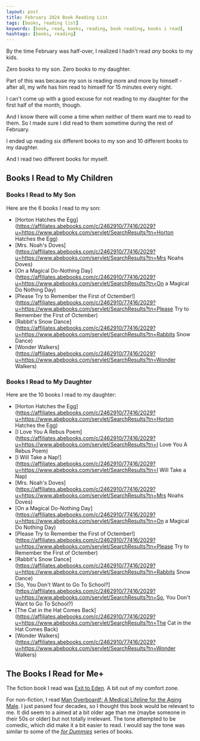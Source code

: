 ```yaml
---
layout: post
title: February 2024 Book Reading List
tags: [books, reading list]
keywords: [book, read, books, reading, book reading, books i read]
hashtags: [books, reading]
---
```


By the time February was half-over, I realized I hadn't read *any* books to my kids.

Zero books to my son. Zero books to my daughter.

Part of this was because my son is reading more and more by himself - after all, my wife has him read to himself for 15 minutes every night.

I can't come up with a good excuse for not reading to my daughter for the first half of the month, though.

And I know there will come a time when neither of them want me to read to them. So I made sure I did read to them sometime during the rest of February.

I ended up reading six different books to my son and 10 different books to my daughter.

And I read two different books for myself.

## Books I Read to My Children

### Books I Read to My Son

Here are the 6 books I read to my son:

* [Horton Hatches the Egg](https://affiliates.abebooks.com/c/2462910/77416/2029?u=https://www.abebooks.com/servlet/SearchResults?tn=Horton Hatches the Egg)
* [Mrs. Noah's Doves](https://affiliates.abebooks.com/c/2462910/77416/2029?u=https://www.abebooks.com/servlet/SearchResults?tn=Mrs Noahs Doves)
* [On a Magical Do-Nothing Day](https://affiliates.abebooks.com/c/2462910/77416/2029?u=https://www.abebooks.com/servlet/SearchResults?tn=On a Magical Do Nothing Day)
* [Please Try to Remember the First of Octember!](https://affiliates.abebooks.com/c/2462910/77416/2029?u=https://www.abebooks.com/servlet/SearchResults?tn=Please Try to Remember the First of Octember)
* [Rabbit's Snow Dance](https://affiliates.abebooks.com/c/2462910/77416/2029?u=https://www.abebooks.com/servlet/SearchResults?tn=Rabbits Snow Dance)
* [Wonder Walkers](https://affiliates.abebooks.com/c/2462910/77416/2029?u=https://www.abebooks.com/servlet/SearchResults?tn=Wonder Walkers)

### Books I Read to My Daughter

Here are the 10 books I read to my daughter:

* [Horton Hatches the Egg](https://affiliates.abebooks.com/c/2462910/77416/2029?u=https://www.abebooks.com/servlet/SearchResults?tn=Horton Hatches the Egg)
* [I Love You A Rebus Poem](https://affiliates.abebooks.com/c/2462910/77416/2029?u=https://www.abebooks.com/servlet/SearchResults?tn=I Love You A Rebus Poem)
* [I Will Take a Nap!](https://affiliates.abebooks.com/c/2462910/77416/2029?u=https://www.abebooks.com/servlet/SearchResults?tn=I Will Take a Nap)
* [Mrs. Noah's Doves](https://affiliates.abebooks.com/c/2462910/77416/2029?u=https://www.abebooks.com/servlet/SearchResults?tn=Mrs Noahs Doves)
* [On a Magical Do-Nothing Day](https://affiliates.abebooks.com/c/2462910/77416/2029?u=https://www.abebooks.com/servlet/SearchResults?tn=On a Magical Do Nothing Day)
* [Please Try to Remember the First of Octember!](https://affiliates.abebooks.com/c/2462910/77416/2029?u=https://www.abebooks.com/servlet/SearchResults?tn=Please Try to Remember the First of Octember)
* [Rabbit's Snow Dance](https://affiliates.abebooks.com/c/2462910/77416/2029?u=https://www.abebooks.com/servlet/SearchResults?tn=Rabbits Snow Dance)
* [So, You Don't Want to Go To School?](https://affiliates.abebooks.com/c/2462910/77416/2029?u=https://www.abebooks.com/servlet/SearchResults?tn=So, You Don't Want to Go To School?)
* [The Cat in the Hat Comes Back](https://affiliates.abebooks.com/c/2462910/77416/2029?u=https://www.abebooks.com/servlet/SearchResults?tn=The Cat in the Hat Comes Back)
* [Wonder Walkers](https://affiliates.abebooks.com/c/2462910/77416/2029?u=https://www.abebooks.com/servlet/SearchResults?tn=Wonder Walkers)

## The Books I Read for Me+

The fiction book I read was [Exit to Eden](https://www.amazon.com/dp/B00DB3FU2G/?tag=hendrixjoseph-20). A bit out of my comfort zone.

For non-fiction, I read [Man Overboard!: A Medical Lifeline for the Aging Male](https://www.amazon.com/gp/product/B09ZBLS81P/?tag=hendrixjoseph-20). I just passed four decades, so I thought this book would be relevant to me. It did seem to a aimed at a bit older age than me (maybe someone in their 50s or older) but not totally irrelevant. The tone attempted to be comedic, which did make it a bit easier to read. I would say the tone was similar to some of the [*for Dummies*](https://www.amazon.com/stores/page/40182AD8-851B-4944-8786-0D064157A931?tag=hendrixjoseph-20) series of books.
